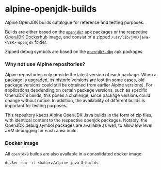 # alpine-openjdk-builds

Alpine OpenJDK builds catalogue for reference and testing purposes.

Builds are either based on the [`openjdk*`][1] apk packages or the respective [OpenJDK Dockerhub][2] image, and consist of a zipped `/usr/lib/jvm/java-<VER>-openjdk` folder.

Zipped debug symbols are based on the [`openjdk*-dbg`][3] apk packages.

### Why not use Alpine repositories?

Alpine repositories only provide the latest version of each package. When a package is upgraded, its historic versions are lost (in some cases, old package versions could still be obtained from earlier Alpine versions). For applications depdending on certain package versions, such as specific OpenJDK 8 builds, this poses a challenge, since package versions could change without notice. In addition, the availability of different builds is important for testing purposes.

This repository keeps Alpine OpenJDK Java builds in the form of zip files, with identical content to the respective openjdk packages. Notably, the OpenJDK debug symbol packages are available as well, to allow low level JVM debugging for each Java build.

### Docker image

All `openjdk8` builds are also available in a consolidated docker image:

`docker run -it shaharv/alpine-java-8-builds`

[1]: https://pkgs.alpinelinux.org/package/v3.8/community/x86/openjdk8
[2]: https://hub.docker.com/_/openjdk
[3]: https://pkgs.alpinelinux.org/package/v3.8/community/x86/openjdk8-dbg
